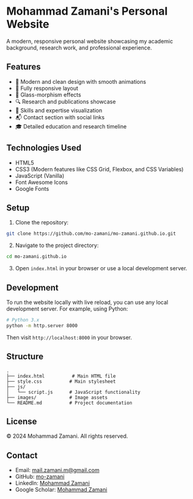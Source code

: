 # Mohammad Zamani's Personal Website

A modern, responsive personal website showcasing my academic background, research work, and professional experience.

## Features

- 🎨 Modern and clean design with smooth animations
- 📱 Fully responsive layout
- 🌙 Glass-morphism effects
- 🔍 Research and publications showcase
- 💼 Skills and expertise visualization
- 📬 Contact section with social links
- 🎓 Detailed education and research timeline

## Technologies Used

- HTML5
- CSS3 (Modern features like CSS Grid, Flexbox, and CSS Variables)
- JavaScript (Vanilla)
- Font Awesome Icons
- Google Fonts

## Setup

1. Clone the repository:
```bash
git clone https://github.com/mo-zamani/mo-zamani.github.io.git
```

2. Navigate to the project directory:
```bash
cd mo-zamani.github.io
```

3. Open `index.html` in your browser or use a local development server.

## Development

To run the website locally with live reload, you can use any local development server. For example, using Python:

```bash
# Python 3.x
python -m http.server 8000
```

Then visit `http://localhost:8000` in your browser.

## Structure

```
.
├── index.html          # Main HTML file
├── style.css          # Main stylesheet
├── js/
│   └── script.js      # JavaScript functionality
├── images/            # Image assets
└── README.md          # Project documentation
```

## License

© 2024 Mohammad Zamani. All rights reserved.

## Contact

- Email: mail.zamani.m@gmail.com
- GitHub: [mo-zamani](https://github.com/mo-zamani)
- LinkedIn: [Mohammad Zamani](https://www.linkedin.com/in/mohammad-zamani-a1b310164/)
- Google Scholar: [Mohammad Zamani](https://scholar.google.com/citations?user=S7RKrl8AAAAJ&hl=en)
 
